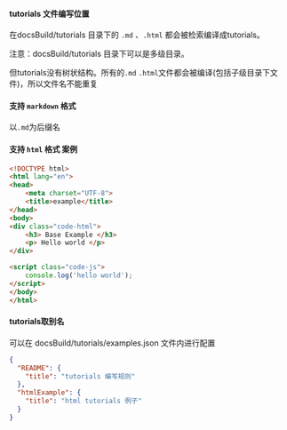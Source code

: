 #### tutorials 文件编写位置
在docsBuild/tutorials 目录下的 `.md` 、`.html` 都会被检索编译成tutorials。

注意：docsBuild/tutorials 目录下可以是多级目录。

但tutorials没有树状结构。所有的`.md` `.html`文件都会被编译(包括子级目录下文件)，所以文件名不能重复

#### 支持 `markdown` 格式

以`.md`为后缀名

#### 支持 `html` 格式 案例

```html
<!DOCTYPE html>
<html lang="en">
<head>
    <meta charset="UTF-8">
    <title>example</title>
</head>
<body>
<div class="code-html">
    <h3> Base Example </h3>
    <p> Hello world </p>
</div>

<script class="code-js">
    console.log('hello world');
</script>
</body>
</html>
```

#### tutorials取别名

可以在 docsBuild/tutorials/examples.json 文件内进行配置

```json
{
  "README": {
    "title": "tutorials 编写规则"
  },
  "htmlExample": {
    "title": "html tutorials 例子"
  }
}

```
